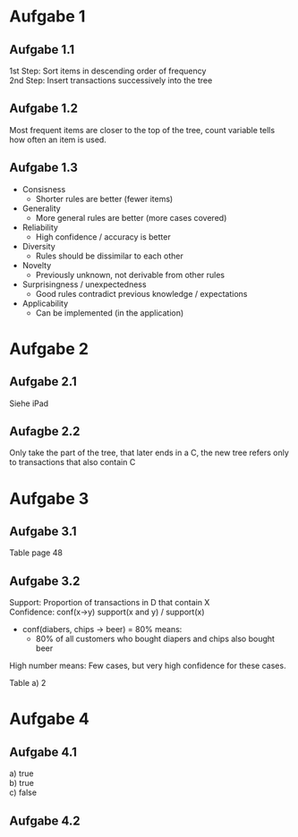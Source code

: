 # Aufgabe 1
## Aufgabe 1.1

1st Step: Sort items in descending order of frequency <br>
2nd Step: Insert transactions successively into the tree 

## Aufgabe 1.2
Most frequent items are closer to the top of the tree, count 
variable tells how often an item is used.

## Aufgabe 1.3
- Consisness
    - Shorter rules are better (fewer items)
- Generality
    - More general rules are better (more cases covered)
- Reliability
    - High confidence / accuracy is better
- Diversity
    - Rules should be dissimilar to each other
- Novelty
    - Previously unknown, not derivable from other rules
- Surprisingness / unexpectedness
    - Good rules contradict previous knowledge / expectations
- Applicability
    - Can be implemented (in the application)

# Aufgabe 2
## Aufgabe 2.1
Siehe iPad

## Aufagbe 2.2
Only take the part of the tree, that later ends in a C, the new tree refers only to transactions that also contain C

# Aufgabe 3
## Aufgabe 3.1
Table page 48

## Aufgabe 3.2
Support: Proportion of transactions in D that contain X <br>
Confidence: conf(x->y) support(x and y) / support(x)
- conf(diabers, chips -> beer) = 80% means:
    - 80% of all customers who bought diapers and chips also bought beer

High number means: Few cases, but very high confidence for these cases.

Table a) 2

# Aufgabe 4
## Aufgabe 4.1
a) true <br>
b) true <br>
c) false <br>

## Aufgabe 4.2